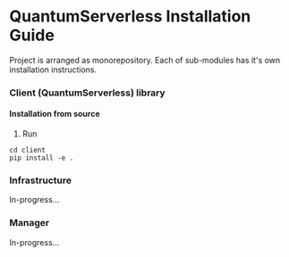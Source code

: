# QuantumServerless Installation Guide

Project is arranged as monorepository. Each of sub-modules has it's own installation instructions.

### Client (QuantumServerless) library

#### Installation from source

1. Run
```shell
cd client
pip install -e .
```

### Infrastructure

In-progress...

### Manager

In-progress...
